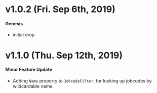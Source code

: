 # v1.0.2 (Fri. Sep 6th, 2019)

#### Genesis

- initial drop

# v1.1.0 (Thu. Sep 12th, 2019)

#### Minor Feature Update

- Adding `Name` property to `JobcodeFilter`, for looking up jobcodes by wildcardable name.